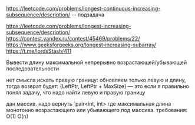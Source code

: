 https://leetcode.com/problems/longest-continuous-increasing-subsequence/description/ -- подзадача

https://leetcode.com/problems/longest-increasing-subsequence/description/  
https://contest.yandex.ru/contest/45469/problems/22/  
https://www.geeksforgeeks.org/longest-increasing-subarray/  
https://t.me/lordsStash/411  

Вывести длину максимальной непрерывно возрастающей/убывающей последовательности

нет смысла искать правую границу: обновляем только левую и длину, тогда возврат будет: {LeftPtr, LeftPtr + MaxSize} — это если я правильно понял задачу, что надо найти левую и правую границу

дан массив. надо вернуть `pair<int, int> где максимальная длина монотонно возрастающего или убывающего под массива. требования: O(1) O(n)

